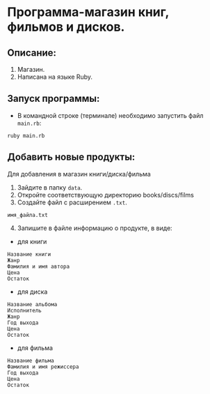 # Программа-магазин книг, фильмов и дисков.

## Описание:

1. Магазин.
2. Написана на языке Ruby.

## Запуск программы:

* В командной строке (терминале) необходимо запустить файл `main.rb`:

```ruby main.rb```

## Добавить новые продукты:

Для добавления в магазин книги/диска/фильма
1. Зайдите в папку `data`.
2. Откройте соответствующую директорию books/discs/films
3. Создайте файл c расширением `.txt`.

```имя_файла.txt```

4. Запишите в файле информацию о продукте, в виде:

 - для книги
```
Название книги
Жанр
Фамилия и имя автора
Цена
Остаток
```

 - для диска

```
Название альбома
Исполнитель
Жанр
Год выхода
Цена
Остаток
```

 - для фильма
```
Название фильма
Фамилия и имя режиссера
Год выхода
Цена
Остаток
```
